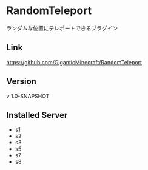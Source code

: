 # RandomTeleport
ランダムな位置にテレポートできるプラグイン

## Link
https://github.com/GiganticMinecraft/RandomTeleport

## Version
v 1.0-SNAPSHOT

## Installed Server
- s1
- s2
- s3
- s5
- s7
- s8

